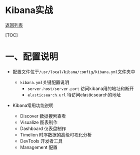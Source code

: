 # Kibana实战

[返回列表](https://github.com/EmonCodingBackEnd/backend-tutorial)

[TOC]



# 一、配置说明

- 配置文件位于`/usr/local/kibana/config/kibana.yml`文件夹中
  - `kibana.yml`关键配置说明
    - `server.host/server.port` 访问kibana用的地址和断开
    - `elasticsearch.url` 待访问elasticsearch的地址



- Kibana常用功能说明
  - Discover 数据搜索查看
  - Visualize 图表制作
  - Dashboard 仪表盘制作
  - Timelion 时序数据的高级可视化分析
  - DevTools 开发者工具
  - Management 配置











